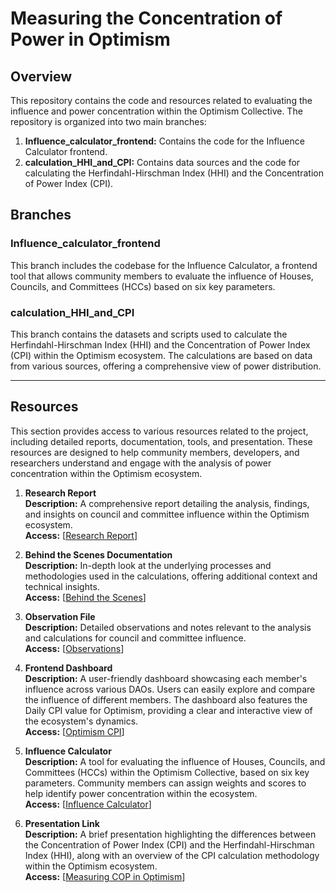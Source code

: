 # Measuring the Concentration of Power in Optimism

## Overview

This repository contains the code and resources related to evaluating the influence and power concentration within the Optimism Collective. The repository is organized into two main branches:

1. **Influence_calculator_frontend:** Contains the code for the Influence Calculator frontend.
2. **calculation_HHI_and_CPI:** Contains data sources and the code for calculating the Herfindahl-Hirschman Index (HHI) and the Concentration of Power Index (CPI).

## Branches

### Influence_calculator_frontend
This branch includes the codebase for the Influence Calculator, a frontend tool that allows community members to evaluate the influence of Houses, Councils, and Committees (HCCs) based on six key parameters.

### calculation_HHI_and_CPI
This branch contains the datasets and scripts used to calculate the Herfindahl-Hirschman Index (HHI) and the Concentration of Power Index (CPI) within the Optimism ecosystem. The calculations are based on data from various sources, offering a comprehensive view of power distribution.

---

## Resources

This section provides access to various resources related to the project, including detailed reports, documentation, tools, and presentation. These resources are designed to help community members, developers, and researchers understand and engage with the analysis of power concentration within the Optimism ecosystem.

1. **Research Report**  
   **Description:** A comprehensive report detailing the analysis, findings, and insights on council and committee influence within the Optimism ecosystem.  
   **Access:** [[Research Report](https://coffee-cheap-marten-178.mypinata.cloud/ipfs/QmYnABHD35hg8yRQKTrxbJgJCwogeAdtEsgaVBLRKLy9gc)]

2. **Behind the Scenes Documentation**  
   **Description:** In-depth look at the underlying processes and methodologies used in the calculations, offering additional context and technical insights.  
   **Access:** [[Behind the Scenes](https://docs.google.com/document/d/16dKJOd84x4eJkFe_ch8kWImylfVdYOhH9SS-ahYWHYA/edit?usp=sharing)]

3. **Observation File**  
   **Description:** Detailed observations and notes relevant to the analysis and calculations for council and committee influence.  
   **Access:** [[Observations](https://docs.google.com/document/d/1BwiWLmY01IGLkDs1M6hB264NCcMYAGF7i0Z1X2C9unM/edit#heading=h.sds9zytjunq6)]

4. **Frontend Dashboard**  
   **Description:** A user-friendly dashboard showcasing each member's influence across various DAOs. Users can easily explore and compare the influence of different members. The dashboard also features the Daily CPI value for Optimism, providing a clear and interactive view of the ecosystem's dynamics.  
   **Access:** [[Optimism CPI](https://cpi-one.vercel.app/)]

5. **Influence Calculator**  
   **Description:** A tool for evaluating the influence of Houses, Councils, and Committees (HCCs) within the Optimism Collective, based on six key parameters. Community members can assign weights and scores to help identify power concentration within the ecosystem.  
   **Access:** [[Influence Calculator](https://optimism-cop-analyzer.vercel.app/)]

6. **Presentation Link**  
   **Description:** A brief presentation highlighting the differences between the Concentration of Power Index (CPI) and the Herfindahl-Hirschman Index (HHI), along with an overview of the CPI calculation methodology within the Optimism ecosystem.  
   **Access:** [[Measuring COP in Optimism](https://coffee-cheap-marten-178.mypinata.cloud/ipfs/QmQpBFvNURzhYcngCsM11KxzLTuyQV6RbLHc94R3tx7M8w)]
